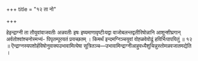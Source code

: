 +++
title = "१२ ता नो"

+++

हेइन्द्राग्नी ता तौयुवांवाजवतीः अन्नवतीः इषः इष्यमाणावृष्टीःयद्वा वाजोबलन्तद्वतीरिषोन्नानि आशून्शीघ्रगान् अर्वतोश्वांश्चनोस्मभ्यं- पिपृतम्पूरयतं प्रयच्छतम् । किमर्थं इन्दमग्निञ्चयुवां वोह्ळवेवोढुं हविर्भिःपापयितुं ॥ १२ ॥ ऎन्द्राग्नस्यपशोर्हविषोनुवाक्यउभावामित्येषा सूत्रितञ्च—उभावामिन्द्राग्नीआहुवध्यैशुचिन्नुस्तोमन्नवजातमद्येति ।
